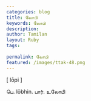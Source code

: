 ```yaml
---
categories: blog
title: லோபி
keywords: லோபி
description: 
author: Tamilan
layout: Ruby
tags: 
 
permalink: லோபி
featured: /images/ttak-48.png
---
```

  
[ lōpi ]  
  
பெ. lōbhin. பார். உலோபி